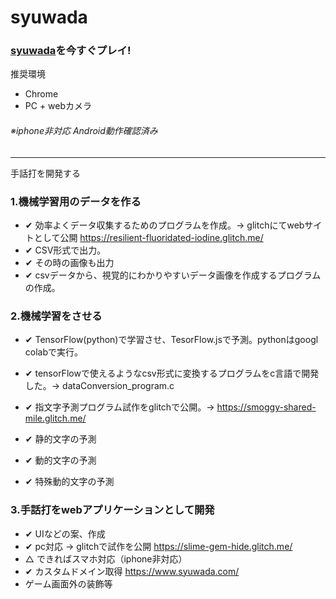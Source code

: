 # syuwada 

### [syuwada](https://www.syuwada.com/)を今すぐプレイ!
推奨環境
- Chrome
- PC + webカメラ

###### ※iphone非対応 Android動作確認済み

---------------------
手話打を開発する

### 1.機械学習用のデータを作る
  - ✔ 効率よくデータ収集するためのプログラムを作成。→ glitchにてwebサイトとして公開 https://resilient-fluoridated-iodine.glitch.me/
  - ✔ CSV形式で出力。
  - ✔ その時の画像も出力
  - ✔ csvデータから、視覚的にわかりやすいデータ画像を作成するプログラムの作成。


### 2.機械学習をさせる
  - ✔ TensorFlow(python)で学習させ、TesorFlow.jsで予測。pythonはgoogl colabで実行。
  - ✔ tensorFlowで使えるようなcsv形式に変換するプログラムをc言語で開発した。→ dataConversion_program.c
  - ✔ 指文字予測プログラム試作をglitchで公開。→ https://smoggy-shared-mile.glitch.me/

  - ✔ 静的文字の予測
  - ✔ 動的文字の予測
  - ✔ 特殊動的文字の予測
  
### 3.手話打をwebアプリケーションとして開発
  - ✔ UIなどの案、作成
  - ✔ pc対応 → glitchで試作を公開 https://slime-gem-hide.glitch.me/
  - △ できればスマホ対応（iphone非対応）
  - ✔ カスタムドメイン取得 https://www.syuwada.com/
  - ゲーム画面外の装飾等
